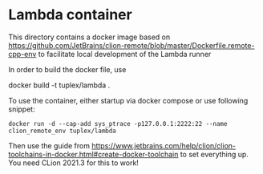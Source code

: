 # Lambda container
This directory contains a docker image based on https://github.com/JetBrains/clion-remote/blob/master/Dockerfile.remote-cpp-env to facilitate local development of the Lambda runner

In order to build the docker file,
use

docker build -t tuplex/lambda .


To use the container, either startup via docker compose or use following snippet:

```
docker run -d --cap-add sys_ptrace -p127.0.0.1:2222:22 --name clion_remote_env tuplex/lambda
```

Then use the guide from https://www.jetbrains.com/help/clion/clion-toolchains-in-docker.html#create-docker-toolchain to set everything up. You need CLion 2021.3 for this to work!
